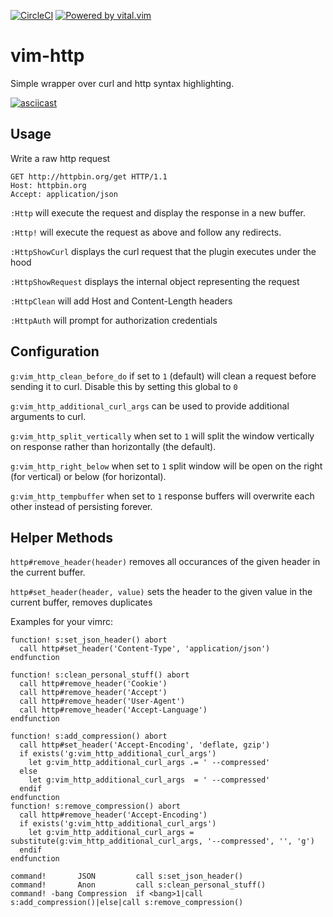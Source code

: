 [![CircleCI](https://circleci.com/gh/nicwest/vim-http/tree/master.svg?style=svg)](https://circleci.com/gh/nicwest/vim-http/tree/master)
[![Powered by vital.vim](https://img.shields.io/badge/powered%20by-vital.vim-80273f.svg)](https://github.com/vim-jp/vital.vim)

vim-http
========

Simple wrapper over curl and http syntax highlighting.

[![asciicast](https://asciinema.org/a/120707.png)](https://asciinema.org/a/120707)


Usage
------

Write a raw http request

```http
GET http://httpbin.org/get HTTP/1.1
Host: httpbin.org
Accept: application/json
```

`:Http` will execute the request and display the response in a new buffer.

`:Http!` will execute the request as above and follow any redirects.

`:HttpShowCurl` displays the curl request that the plugin executes under the 
hood

`:HttpShowRequest` displays the internal object representing the request

`:HttpClean` will add Host and Content-Length headers

`:HttpAuth` will prompt for authorization credentials


Configuration
-------------

`g:vim_http_clean_before_do` if set to `1` (default) will clean a request before
sending it to curl. Disable this by setting this global to `0`

`g:vim_http_additional_curl_args` can be used to provide additional arguments
to curl.

`g:vim_http_split_vertically` when set to `1` will split the window vertically
on response rather than horizontally (the default).

`g:vim_http_right_below` when set to `1` split window will be open on the
right (for vertical) or below (for horizontal).

`g:vim_http_tempbuffer` when set to `1` response buffers will overwrite each
other instead of persisting forever.

Helper Methods
--------------

`http#remove_header(header)` removes all occurances of the given header in the
current buffer.

`http#set_header(header, value)` sets the header to the given value in the
current buffer, removes duplicates

Examples for your vimrc:

```viml
function! s:set_json_header() abort
  call http#set_header('Content-Type', 'application/json')
endfunction

function! s:clean_personal_stuff() abort
  call http#remove_header('Cookie')
  call http#remove_header('Accept')
  call http#remove_header('User-Agent')
  call http#remove_header('Accept-Language')
endfunction 

function! s:add_compression() abort
  call http#set_header('Accept-Encoding', 'deflate, gzip')
  if exists('g:vim_http_additional_curl_args')
    let g:vim_http_additional_curl_args .= ' --compressed'
  else
    let g:vim_http_additional_curl_args  = ' --compressed'
  endif
endfunction
function! s:remove_compression() abort
  call http#remove_header('Accept-Encoding')
  if exists('g:vim_http_additional_curl_args')
    let g:vim_http_additional_curl_args = substitute(g:vim_http_additional_curl_args, '--compressed', '', 'g')
  endif
endfunction

command!       JSON         call s:set_json_header()
command!       Anon         call s:clean_personal_stuff()
command! -bang Compression  if <bang>1|call s:add_compression()|else|call s:remove_compression()
```
